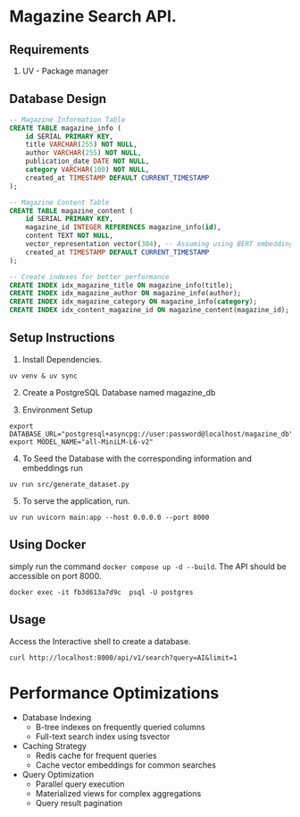 # Magazine Search API.

## Requirements

1. UV - Package manager

## Database Design

```sql
-- Magazine Information Table
CREATE TABLE magazine_info (
    id SERIAL PRIMARY KEY,
    title VARCHAR(255) NOT NULL,
    author VARCHAR(255) NOT NULL,
    publication_date DATE NOT NULL,
    category VARCHAR(100) NOT NULL,
    created_at TIMESTAMP DEFAULT CURRENT_TIMESTAMP
);

-- Magazine Content Table
CREATE TABLE magazine_content (
    id SERIAL PRIMARY KEY,
    magazine_id INTEGER REFERENCES magazine_info(id),
    content TEXT NOT NULL,
    vector_representation vector(384), -- Assuming using BERT embeddings
    created_at TIMESTAMP DEFAULT CURRENT_TIMESTAMP
);

-- Create indexes for better performance
CREATE INDEX idx_magazine_title ON magazine_info(title);
CREATE INDEX idx_magazine_author ON magazine_info(author);
CREATE INDEX idx_magazine_category ON magazine_info(category);
CREATE INDEX idx_content_magazine_id ON magazine_content(magazine_id);
```

## Setup Instructions

1. Install Dependencies.

```shell
uv venv & uv sync
```
2. Create a PostgreSQL Database named magazine_db

3. Environment Setup
```.env
export DATABASE_URL="postgresql+asyncpg://user:password@localhost/magazine_db"
export MODEL_NAME="all-MiniLM-L6-v2"
```
4. To Seed the Database with the corresponding information and embeddings run
```shell
uv run src/generate_dataset.py
```
5. To serve the application, run. 
```shell
uv run uvicorn main:app --host 0.0.0.0 --port 8000
```

## Using Docker
simply run the command `docker compose up -d --build`. The API should be accessible on port 8000.
```shell
docker exec -it fb3d613a7d9c  psql -U postgres
```

## Usage
Access the Interactive shell to create a database.
```curl
curl http://localhost:8000/api/v1/search?query=AI&limit=1
```



# Performance Optimizations

- Database Indexing
    - B-tree indexes on frequently queried columns
    - Full-text search index using tsvector
- Caching Strategy
    - Redis cache for frequent queries
    - Cache vector embeddings for common searches
- Query Optimization
    - Parallel query execution
    - Materialized views for complex aggregations
    - Query result pagination